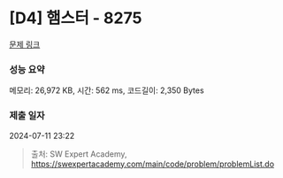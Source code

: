 # [D4] 햄스터 - 8275 

[문제 링크](https://swexpertacademy.com/main/code/problem/problemDetail.do?contestProbId=AWxQ310aOlQDFAWL) 

### 성능 요약

메모리: 26,972 KB, 시간: 562 ms, 코드길이: 2,350 Bytes

### 제출 일자

2024-07-11 23:22



> 출처: SW Expert Academy, https://swexpertacademy.com/main/code/problem/problemList.do